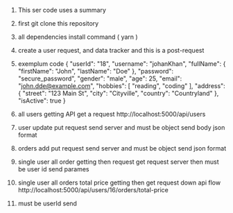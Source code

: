 1. This ser code uses a summary
2. first git clone this repository
3. all dependencies install command ( yarn )
4. create a user request, and data tracker and this is a post-request
5. exemplum code 
 {
    "userId": "18",
    "username": "johanKhan",
    "fullName": {
        "firstName": "John",
        "lastName": "Doe"
    },
    "password": "secure_password",
    "gender": "male",
    "age": 25,
    "email": "john.dde@example.com",
    "hobbies": [
        "reading",
        "coding"
    ],
    "address": {
        "street": "123 Main St",
        "city": "Cityville",
        "country": "Countryland"
    },
    "isActive": true
}

6. all users getting API get a request
 http://localhost:5000/api/users

7. user update put request send server and must be object send body json format
8. orders add put request send server and must be object send json format
9. single user all order getting then request get request server then must be user id send parames
10. single user all orders total price getting then get request down api flow
 http://localhost:5000/api/users/16/orders/total-price

11. must be userId send
